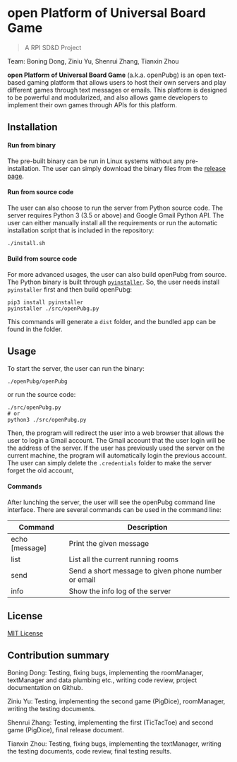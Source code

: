 # open Platform of Universal Board Game
>A RPI SD&D Project

Team:
Boning Dong, Ziniu Yu, Shenrui Zhang, Tianxin Zhou

**open Platform of Universal Board Game** (a.k.a. openPubg) is an open text-based gaming platform that allows users to host their own servers and play different games through text messages or emails. This platform is designed to be powerful and  modularized, and also allows game developers to implement their own games through APIs for this platform.


## Installation
#### Run from binary
The pre-built binary can be run in Linux systems without any pre-installation. The user can simply download the binary files from the [release page](https://github.com/Erebuxy/openPubg/releases).

#### Run from source code
The user can also choose to run the server from Python source code. The server requires Python 3 (3.5 or above) and Google Gmail Python API. The user can either manually install all the requirements or run the automatic installation script that is included in the repository:
```shell
./install.sh
```

#### Build from source code
For more advanced usages, the user can also build openPubg from source. The Python binary is built through [`pyinstaller`](). So, the user needs install `pyinstaller` first and then build openPubg:
```shell
pip3 install pyinstaller
pyinstaller ./src/openPubg.py

```
This commands will generate a `dist` folder, and the bundled app can be found in the folder.


## Usage
To start the server, the user can run the binary:
```shell
./openPubg/openPubg
```
or run the source code:
```shell
./src/openPubg.py
# or
python3 ./src/openPubg.py
```
Then, the program will redirect the user into a web browser that allows the user to login a Gmail account. The Gmail account that the user login will be the address of the server. If the user has previously used the server on the current machine, the program will automatically login the previous account. The user can simply delete the `.credentials` folder to make the server forget the old account,

#### Commands
After lunching the server, the user will see the openPubg command line interface. There are several commands can be used in the command line:

| Command       | Description                                        |
|---------------|----------------------------------------------------|
|echo [message] |Print the given message                             |
|list           |List all the current running rooms                  |
|send           |Send a short message to given phone number or email |
|info           |Show the info log of the server                     |


## License
[MIT License](https://github.com/Erebuxy/openPubg/blob/master/LICENSE)


## Contribution summary
Boning Dong: Testing, fixing bugs, implementing the roomManager, textManager and data plumbing etc., writing code review, project documentation on Github.

Ziniu Yu: Testing, implementing the second game (PigDice), roomManager, writing the testing documents.

Shenrui Zhang: Testing, implementing the first (TicTacToe) and second game (PigDice), final release document.

Tianxin Zhou: Testing, fixing bugs, implementing the textManager, writing the testing documents, code review, final testing results.

